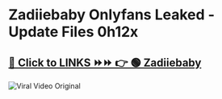 
 # Zadiiebaby Onlyfans Leaked - Update Files 0h12x

## <h2><a href="https://clipsfans.com/Zadiiebaby&ref=git">🔗 Click to LINKS ⏩⏩ 👉 🟢 Zadiiebaby </a></h2>

<a href="https://clipsfans.com/Zadiiebaby&ref=git" rel="nofollow" data-target="animated-image.originalLink"><img src="https://i.ibb.co.com/xMMVF88/686577567.gif" alt="Viral Video Original" style="max-width: 100%; display: inline-block;" data-target="animated-image.originalImage"></a>

